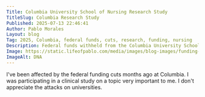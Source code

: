 ```yaml
---
Title: Columbia University School of Nursing Research Study
TitleSlug: Columbia Research Study
Published: 2025-07-13 22:46:41
Author: Pablo Morales
Layout: blog
Tag: 2025, Columbia, federal funds, cuts, research, funding, nursing
Description: Federal funds withheld from the Columbia University School of Nursing
Image: https://static.lifeofpablo.com/media/images/blog-images/funding-cuts/dna.jpg
ImageAlt: DNA
---
```

I've been affected by the federal funding cuts months ago at Columbia. I was participating in a clinical study on a topic very important to me. I don't appreciate the attacks on universities.
